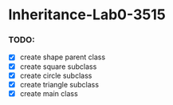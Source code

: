 # Inheritance-Lab0-3515

### TODO:
   
  - [x] create shape parent class </br>
  - [x] create square subclass </br>
  - [x] create circle subclass </br>
  - [x] create triangle subclass </br>
  - [x] create main class </br>
